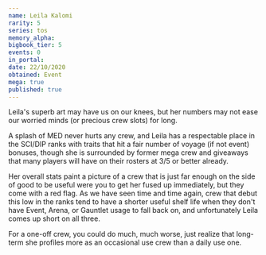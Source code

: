 ```yaml
---
name: Leila Kalomi
rarity: 5
series: tos
memory_alpha:
bigbook_tier: 5
events: 0
in_portal:
date: 22/10/2020
obtained: Event
mega: true
published: true
---
```


Leila's superb art may have us on our knees, but her numbers may not ease our worried minds (or precious crew slots) for long.

A splash of MED never hurts any crew, and Leila has a respectable place in the SCI/DIP ranks with traits that hit a fair number of voyage (if not event) bonuses, though she is surrounded by former mega crew and giveaways that many players will have on their rosters at 3/5 or better already.

Her overall stats paint a picture of a crew that is just far enough on the side of good to be useful were you to get her fused up immediately, but they come with a red flag. As we have seen time and time again, crew that debut this low in the ranks tend to have a shorter useful shelf life when they don't have Event, Arena, or Gauntlet usage to fall back on, and unfortunately Leila comes up short on all three.

For a one-off crew, you could do much, much worse, just realize that long-term she profiles more as an occasional use crew than a daily use one.
